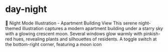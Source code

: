 # day-night
🌙 Night Mode Illustration - Apartment Building View This serene night-themed illustration captures a modern apartment building under a starry sky with a glowing crescent moon. Several windows glow warmly with pinkish-red hues, revealing plants and silhouettes of residents. A toggle switch at the bottom-right corner, featuring a moon icon
